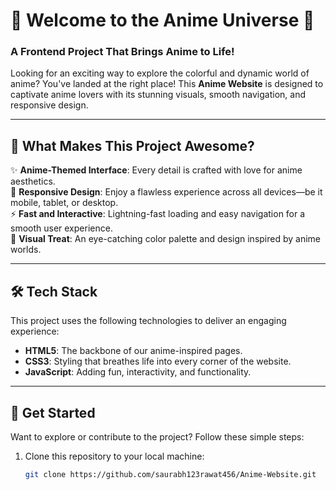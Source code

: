 # 🌸 Welcome to the Anime Universe 🌟  
### A Frontend Project That Brings Anime to Life!  

Looking for an exciting way to explore the colorful and dynamic world of anime? You've landed at the right place! This **Anime Website** is designed to captivate anime lovers with its stunning visuals, smooth navigation, and responsive design.  

---

## 🎯 What Makes This Project Awesome?

✨ **Anime-Themed Interface**: Every detail is crafted with love for anime aesthetics.  
📱 **Responsive Design**: Enjoy a flawless experience across all devices—be it mobile, tablet, or desktop.  
⚡ **Fast and Interactive**: Lightning-fast loading and easy navigation for a smooth user experience.  
🎨 **Visual Treat**: An eye-catching color palette and design inspired by anime worlds.  

---

## 🛠️ Tech Stack

This project uses the following technologies to deliver an engaging experience:  
- **HTML5**: The backbone of our anime-inspired pages.  
- **CSS3**: Styling that breathes life into every corner of the website.  
- **JavaScript**: Adding fun, interactivity, and functionality.  

---

## 🚀 Get Started  

Want to explore or contribute to the project? Follow these simple steps:  

1. Clone this repository to your local machine:  
   ```bash
   git clone https://github.com/saurabh123rawat456/Anime-Website.git
